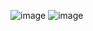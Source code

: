![image](https://github.com/user-attachments/assets/ce6ffd4f-dfb7-4684-bc4c-7cd90f818581)
![image](https://github.com/user-attachments/assets/47a23361-7fe6-4f9d-83fb-ea6f427ac4a9)
